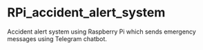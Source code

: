 # RPi_accident_alert_system
Accident alert system using Raspberry Pi which sends emergency messages using Telegram chatbot.
